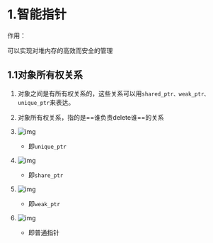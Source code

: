 # 1.智能指针

作用：

可以实现对堆内存的高效而安全的管理



## 1.1对象所有权关系

1. 对象之间是有所有权关系的，这些关系可以用`shared_ptr、weak_ptr、unique_ptr`来表达。
2. 对象所有权关系，指的是==谁负责delete谁==的关系



1. ![img](https://wx2.sinaimg.cn/mw690/005LasY6gy1ghwclea8k6j312v04b0ui.jpg)

   + 即`unique_ptr`	

   

2. ![img](https://wx2.sinaimg.cn/mw690/005LasY6gy1ghwcmuy4huj312x03xtao.jpg)

   + 即`share_ptr`

   

3. ![img](https://wx2.sinaimg.cn/mw690/005LasY6gy1ghwco10dkij312l02sdgv.jpg)

   + 即`weak_ptr`

   

4. ![img](https://wx3.sinaimg.cn/mw690/005LasY6gy1ghwcnxj8mxj3137047myj.jpg)

   + 即普通指针

